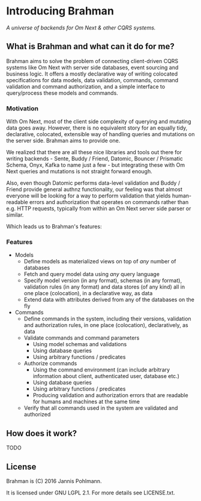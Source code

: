 # Introducing Brahman

_A universe of backends for Om Next & other CQRS systems._

## What is Brahman and what can it do for me?

Brahman aims to solve the problem of connecting client-driven CQRS
systems like Om Next with server side databases, event sourcing and
business logic. It offers a mostly declarative way of writing
colocated specifications for data models, data validation, commands,
command validation and command authorization, and a simple interface
to query/process these models and commands.

### Motivation

With Om Next, most of the client side complexity of querying and
mutating data goes away. However, there is no equivalent story for an
equally tidy, declarative, colocated, extensible way of handling
queries and mutations on the server side. Brahman aims to provide one.

We realized that there are all these nice libraries and tools out there
for writing backends - Sente, Buddy / Friend, Datomic, Bouncer /
Prismatic Schema, Onyx, Kafka to name just a few - but integrating these
with Om Next queries and mutations is not straight forward enough.

Also, even though Datomic performs data-level validation and Buddy /
Friend provide general authnz functionality, our feeling was that almost
everyone will be looking for a way to perform validation that yields
human-readable errors and authorization that operates on commands
rather than e.g. HTTP requests, typically from within an Om Next server
side parser or similar.

Which leads us to Brahman's features:

### Features

* Models
  - Define models as materialized views on top of _any_ number
    of databases
  - Fetch and query model data using _any_ query language
  - Specify model version (in any format), schemas (in any format),
    validation rules (in any format) and data stores (of any kind)
    all in one place (colocation), in a declarative way, as data
  - Extend data with attributes derived from any of the databases
    on the fly
* Commands
  - Define commands in the system, including their versions, validation
    and authorization rules, in one place (colocation), declaratively,
    as data
  - Validate commands and command parameters
      * Using model schemas and validations
      * Using database queries
      * Using arbitrary functions / predicates
  - Authorize commands
      * Using the command environment (can include arbitrary information
        about client, authenticated user, database etc.)
      * Using database queries
      * Using arbitrary functions / predicates
      * Producing validation and authorization errors that are readable
        for humans and machines at the same time
  - Verify that all commands used in the system are validated
    and authorized

## How does it work?

TODO

## License

Brahman is (C) 2016 Jannis Pohlmann.

It is licensed under GNU LGPL 2.1. For more details see LICENSE.txt.
